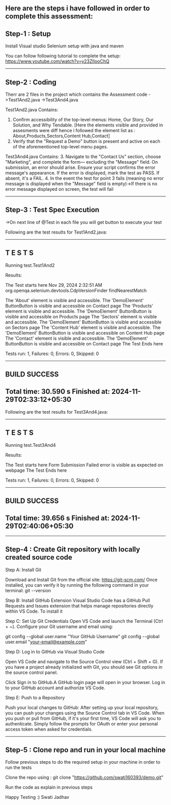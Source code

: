 Here are the steps i have followed in order to complete this assessment:
-----------------------------------------------------------------------
Step-1 : Setup
-----------------------------------------------------------------------
Install Visual studio
Selenium setup with java and maven

You can follow following tutorial to complete the setup: 
https://www.youtube.com/watch?v=y23ZlIooChQ

-----------------------------------------------------------------------
Step-2 : Coding
-----------------------------------------------------------------------
Therr are 2 files in the project which contains the Assessment code 
->Test1And2.java
->Test3And4.java


Test1And2.java Contains:
1. Confirm accessibility of the top-level menus: Home, Our Story, Our Solution, and Why
Tendable. [Here the elements visible and provided in assesments were diff hence i followed the element list as : About,Products,Sectors,Content Hub,Contact]
2. Verify that the "Request a Demo" button is present and active on each of the
aforementioned top-level menu pages.

Test3And4.java Contains:
3. Navigate to the "Contact Us" section, choose "Marketing", and complete the form—
excluding the "Message" field. On submission, an error should arise. Ensure your script
confirms the error message's appearance. If the error is displayed, mark the test as PASS. If
absent, it's a FAIL.
4. In the event the test for point 3 fails (meaning no error message is displayed when the
"Message" field is empty)->If there is no error message displayed on screen, the test will fail

-----------------------------------------------------------------------
Step-3 : Test Spec Execution
-----------------------------------------------------------------------
->On next line of @Test in each file you will get button to execute your test


Following are the test results for Test1And2.java:

-------------------------------------------------------
 T E S T S
-------------------------------------------------------
Running test.Test1And2

Results:

The Test starts here
Nov 29, 2024 2:32:51 AM org.openqa.selenium.devtools.CdpVersionFinder findNearestMatch

The 'About' element is visible and accessible.
The 'DemoElement' ButtonButton is visible and accessible on Contact page
The 'Products' element is visible and accessible.
The 'DemoElement' ButtonButton is visible and accessible on Products page
The 'Sectors' element is visible and accessible.
The 'DemoElement' ButtonButton is visible and accessible on Sectors page
The 'Content Hub' element is visible and accessible.
The 'DemoElement' ButtonButton is visible and accessible on Content Hub page
The 'Contact' element is visible and accessible.
The 'DemoElement' ButtonButton is visible and accessible on Contact page
The Test Ends here

Tests run: 1, Failures: 0, Errors: 0, Skipped: 0

------------------------------------------------------------------------
BUILD SUCCESS
------------------------------------------------------------------------
Total time:  30.590 s
Finished at: 2024-11-29T02:33:12+05:30
------------------------------------------------------------------------

Following are the test results for Test3And4.java:

------------------------------------------------------
 T E S T S
-------------------------------------------------------
Running test.Test3And4

Results:


The Test starts here
Form Submission Failed error is visible as expected on webpage
The Test Ends here

Tests run: 1, Failures: 0, Errors: 0, Skipped: 0

------------------------------------------------------------------------
BUILD SUCCESS
------------------------------------------------------------------------
Total time:  39.656 s
Finished at: 2024-11-29T02:40:06+05:30
------------------------------------------------------------------------


-----------------------------------------------------------------------
Step-4 : Create Git repository with locally created source code
-----------------------------------------------------------------------
Step A: Install Git

Download and Install Git from the official site: https://git-scm.com/
Once installed, you can verify it by running the following command in your terminal:
git --version

Step B: Install GitHub Extension 
Visual Studio Code has a GitHub Pull Requests and Issues extension that helps manage repositories directly within VS Code. To install it

Step C: Set Up Git Credentials 
Open VS Code and launch the Terminal (Ctrl + ~).
Configure your Git username and email using:

git config --global user.name "Your GitHub Username"
git config --global user.email "your-email@example.com"

Step D: Log in to GitHub via Visual Studio Code

Open VS Code and navigate to the Source Control view (Ctrl + Shift + G).
If you have a project already initialized with Git, you should see Git options in the source control panel.

Click Sign in to GitHub.A GitHub login page will open in your browser. Log in to your GitHub account and authorize VS Code.

Step E: Push to a Repository

Push your local changes to GitHub:
After setting up your local repository, you can push your changes using the Source Control tab in VS Code.
When you push or pull from GitHub, if it's your first time, VS Code will ask you to authenticate. Simply follow the prompts for OAuth or enter your personal access token when asked for credentials.

-----------------------------------------------------------------------
Step-5 : Clone repo and run in your local machine
-----------------------------------------------------------------------
Follow previous steps to do the required setup in your machine in order to run the tests

Clone the repo using : git clone "https://github.com/swati160393/demo.git"

Run the code as explain in previous steps


Happy Testing :)
Swati Jadhav